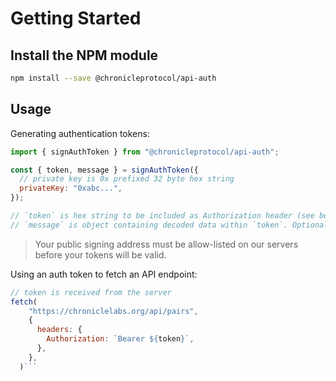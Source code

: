 # Getting Started

## Install the NPM module

```sh
npm install --save @chronicleprotocol/api-auth
```

## Usage

Generating authentication tokens:

```js
import { signAuthToken } from "@chronicleprotocol/api-auth";

const { token, message } = signAuthToken({
  // private key is 0x prefixed 32 byte hex string
  privateKey: "0xabc...",
});

// `token` is hex string to be included as Authorization header (see below)
// `message` is object containing decoded data within `token`. Optional, but can be useful for programmatic token handling

```

> Your public signing address must be allow-listed on our servers before your tokens will be valid.

Using an auth token to fetch an API endpoint:

```js
// token is received from the server
fetch(
    "https://chroniclelabs.org/api/pairs",
    {
      headers: {
        Authorization: `Bearer ${token}`,
      },
    },
  )```

